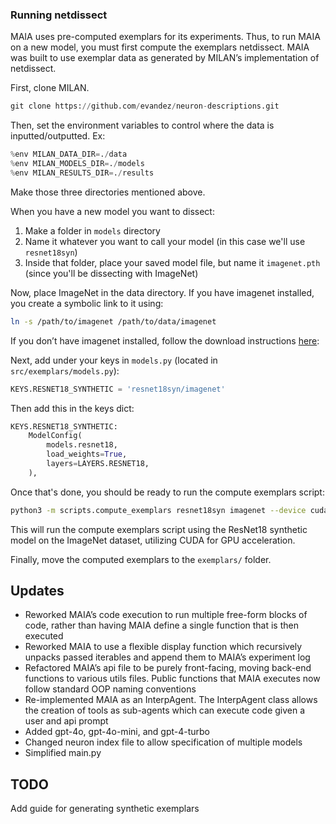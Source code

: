 ### Running netdissect

MAIA uses pre-computed exemplars for its experiments. Thus, to run MAIA on a new model, you must first compute the exemplars netdissect. MAIA was built to use exemplar data as generated by MILAN’s implementation of netdissect. 

First, clone MILAN.

```python
git clone https://github.com/evandez/neuron-descriptions.git
```

Then, set the environment variables to control where the data is inputted/outputted. Ex:

```python
%env MILAN_DATA_DIR=./data
%env MILAN_MODELS_DIR=./models
%env MILAN_RESULTS_DIR=./results
```

Make those three directories mentioned above.

When you have a new model you want to dissect:

1. Make a folder in `models` directory
2. Name it whatever you want to call your model (in this case we'll use `resnet18syn`)
3. Inside that folder, place your saved model file, but name it `imagenet.pth` (since you'll be dissecting with ImageNet)

Now, place ImageNet in the data directory. If you have imagenet installed, you create a symbolic link to it using:

```bash
ln -s /path/to/imagenet /path/to/data/imagenet
```

If you don’t have imagenet installed, follow the download instructions [here](https://image-net.org/download.php): 

Next, add under your keys in `models.py` (located in `src/exemplars/models.py`):

```python
KEYS.RESNET18_SYNTHETIC = 'resnet18syn/imagenet'
```

Then add this in the keys dict:

```python
KEYS.RESNET18_SYNTHETIC:
    ModelConfig(
        models.resnet18,
        load_weights=True,
        layers=LAYERS.RESNET18,
    ),
```

Once that's done, you should be ready to run the compute exemplars script:

```bash
python3 -m scripts.compute_exemplars resnet18syn imagenet --device cuda
```

This will run the compute exemplars script using the ResNet18 synthetic model on the ImageNet dataset, utilizing CUDA for GPU acceleration.

Finally, move the computed exemplars to the `exemplars/` folder.

## Updates

- Reworked MAIA’s code execution to run multiple free-form blocks of code, rather than having MAIA define a single function that is then executed
- Reworked MAIA to use a flexible display function which recursively unpacks passed iterables and append them to MAIA’s experiment log
- Refactored MAIA’s api file to be purely front-facing, moving back-end functions to various utils files. Public functions that MAIA executes now follow standard OOP naming conventions
- Re-implemented MAIA as an InterpAgent. The InterpAgent class allows the creation of tools as sub-agents which can execute code given a user and api prompt
- Added gpt-4o, gpt-4o-mini, and gpt-4-turbo
- Changed neuron index file to allow specification of multiple models
- Simplified main.py

## TODO

Add guide for generating synthetic exemplars